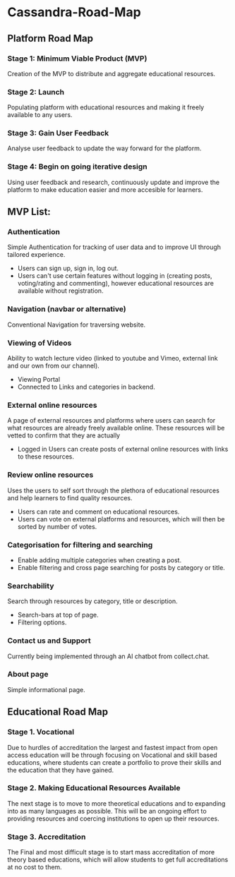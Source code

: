# Cassandra-Road-Map

## Platform Road Map

### Stage 1: Minimum Viable Product \(MVP\)

Creation of the MVP to distribute and aggregate educational resources.

### Stage 2: Launch

Populating platform with educational resources and making it freely available to any users.

### Stage 3: Gain User Feedback

Analyse user feedback to update the way forward for the platform.

### Stage 4: Begin on going iterative design

Using user feedback and research, continuously update and improve the platform to make education easier and more accesible for learners.

## MVP List:

### Authentication

Simple Authentication for tracking of user data and to improve UI through tailored experience.

* Users can sign up, sign in, log out.
* Users can't use certain features without logging in \(creating posts, voting/rating and commenting\), however educational resources are available without registration.

### Navigation \(navbar or alternative\)

Conventional Navigation for traversing website.

### Viewing of Videos

Ability to watch lecture video \(linked to youtube and Vimeo, external link and our own from our channel\).

* Viewing Portal
* Connected to Links and categories in backend.

### External online resources

A page of external resources and platforms where users can search for what resources are already freely available online. These resources will be vetted to confirm that they are actually

* Logged in Users can create posts of external online resources with links to these resources.

### Review online resources

Uses the users to self sort through the plethora of educational resources and help learners to find quality resources.

* Users can rate and comment on educational resources.
* Users can vote on external platforms and resources, which will then be sorted by number of votes.

### Categorisation for filtering and searching

* Enable adding multiple categories when creating a post.
* Enable filtering and cross page searching for posts by category or title.

### Searchability

Search through resources by category, title or description.

* Search-bars at top of page.
* Filtering options.

### Contact us and Support

Currently being implemented through an AI chatbot from collect.chat.

### About page

Simple informational page.

## Educational Road Map

### Stage 1. Vocational

Due to hurdles of accreditation the largest and fastest impact from open access education will be through focusing on Vocational and skill based educations, where students can create a portfolio to prove their skills and the education that they have gained.

### Stage 2. Making Educational Resources Available

The next stage is to move to more theoretical educations and to expanding into as many languages as possible. This will be an ongoing effort to providing resources and coercing institutions to open up their resources.

### Stage 3. Accreditation

The Final and most difficult stage is to start mass accreditation of more theory based educations, which will allow students to get full accreditations at no cost to them.

